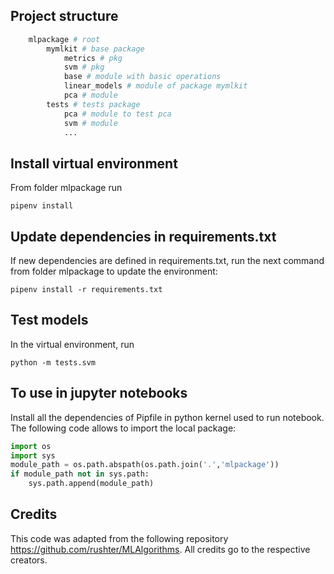 ## Project structure

```python
    mlpackage # root
        mymlkit # base package
            metrics # pkg
            svm # pkg
            base # module with basic operations
            linear_models # module of package mymlkit
            pca # module
        tests # tests package
            pca # module to test pca
            svm # module
            ...
```

## Install virtual environment
From folder mlpackage run

``
pipenv install
``

## Update dependencies in requirements.txt
If new dependencies are defined in requirements.txt, run the next command from folder mlpackage to update the environment:

``
pipenv install -r requirements.txt
``

## Test models
In the virtual environment, run

``
python -m tests.svm
``

## To use in jupyter notebooks
Install all the dependencies of Pipfile in python kernel used to run notebook. The following code allows to import the local package:

```python
import os
import sys
module_path = os.path.abspath(os.path.join('.','mlpackage'))
if module_path not in sys.path:
    sys.path.append(module_path)
```

## Credits
This code was adapted from the following repository https://github.com/rushter/MLAlgorithms. All credits go to the respective creators.
